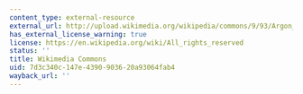 ```yaml
---
content_type: external-resource
external_url: http://upload.wikimedia.org/wikipedia/commons/9/93/Argon_dimer_potential_and_Lennard-Jones.png
has_external_license_warning: true
license: https://en.wikipedia.org/wiki/All_rights_reserved
status: ''
title: Wikimedia Commons
uid: 7d3c340c-147e-4390-9036-20a93064fab4
wayback_url: ''
---
```


